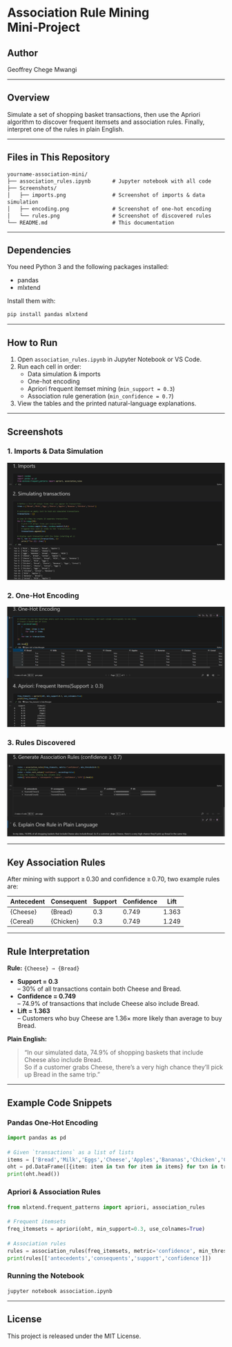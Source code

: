 # Association Rule Mining Mini‑Project

## Author  
Geoffrey Chege Mwangi  

---

## Overview  
Simulate a set of shopping basket transactions, then use the Apriori algorithm to discover frequent itemsets and association rules. Finally, interpret one of the rules in plain English.

---

## Files in This Repository  
```
yourname-association-mini/
├── association_rules.ipynb       # Jupyter notebook with all code
├── Screenshots/
│   ├── imports.png               # Screenshot of imports & data simulation
│   ├── encoding.png              # Screenshot of one-hot encoding
│   └── rules.png                 # Screenshot of discovered rules
└── README.md                     # This documentation
```

---

## Dependencies  
You need Python 3 and the following packages installed:  
- pandas  
- mlxtend  

Install them with:  
```bash
pip install pandas mlxtend
```

---

## How to Run  
1. Open `association_rules.ipynb` in Jupyter Notebook or VS Code.  
2. Run each cell in order:  
   - Data simulation & imports  
   - One-hot encoding  
   - Apriori frequent itemset mining (`min_support = 0.3`)  
   - Association rule generation (`min_confidence = 0.7`)  
3. View the tables and the printed natural-language explanations.

---

## Screenshots  

### 1. Imports & Data Simulation  

![Imports & Data Simulation](Screenshots/imports.png)

### 2. One‑Hot Encoding  

![Encoding](Screenshots/encoding.png)

### 3. Rules Discovered  

![Rules](Screenshots/rules.png)

---

## Key Association Rules  

After mining with support ≥ 0.30 and confidence ≥ 0.70, two example rules are:

| Antecedent | Consequent | Support | Confidence | Lift |
|------------|------------|---------|------------|------|
| {Cheese}   | {Bread}    | 0.3     | 0.749      | 1.363|
| {Cereal}   | {Chicken}  | 0.3     | 0.749      | 1.249|

---

## Rule Interpretation  

**Rule:** `{Cheese} → {Bread}`  
- **Support = 0.3**  
  – 30% of all transactions contain both Cheese and Bread.  
- **Confidence = 0.749**  
  – 74.9% of transactions that include Cheese also include Bread.  
- **Lift = 1.363**  
  – Customers who buy Cheese are 1.36× more likely than average to buy Bread.

**Plain English:**  
> “In our simulated data, 74.9% of shopping baskets that include Cheese also include Bread.  
> So if a customer grabs Cheese, there’s a very high chance they’ll pick up Bread in the same trip.”

---

## Example Code Snippets

### Pandas One‑Hot Encoding  
```python
import pandas as pd

# Given `transactions` as a list of lists
items = ['Bread','Milk','Eggs','Cheese','Apples','Bananas','Chicken','Cereal']
oht = pd.DataFrame([{item: item in txn for item in items} for txn in transactions])
print(oht.head())
```

### Apriori & Association Rules  
```python
from mlxtend.frequent_patterns import apriori, association_rules

# Frequent itemsets
freq_itemsets = apriori(oht, min_support=0.3, use_colnames=True)

# Association rules
rules = association_rules(freq_itemsets, metric='confidence', min_threshold=0.7)
print(rules[['antecedents','consequents','support','confidence']])
```

### Running the Notebook  
```bash
jupyter notebook association.ipynb
```

---

## License  
This project is released under the MIT License.